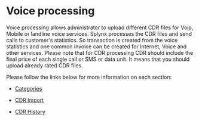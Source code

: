 Voice processing
================

Voice processing allows administrator to upload different CDR files for Voip, Mobile or landline voice services. Splynx processes the CDR files and send calls to customer's statistics. So transaction is created from the voice statistics and one common invoice can be created for Internet, Voice and other services. Please note that for CDR processing CDR should include the final price of each single call or SMS or data unit. It means that you should upload already rated CDR files.

Please follow the links below for more information on each section:

* [ Categories](configuration/voice/categories/categories.md)

* [ CDR Import](configuration/voice/cdr_import/cdr_import.md)

* [ CDR History](configuration/voice/cdr_history/cdr_history.md)
